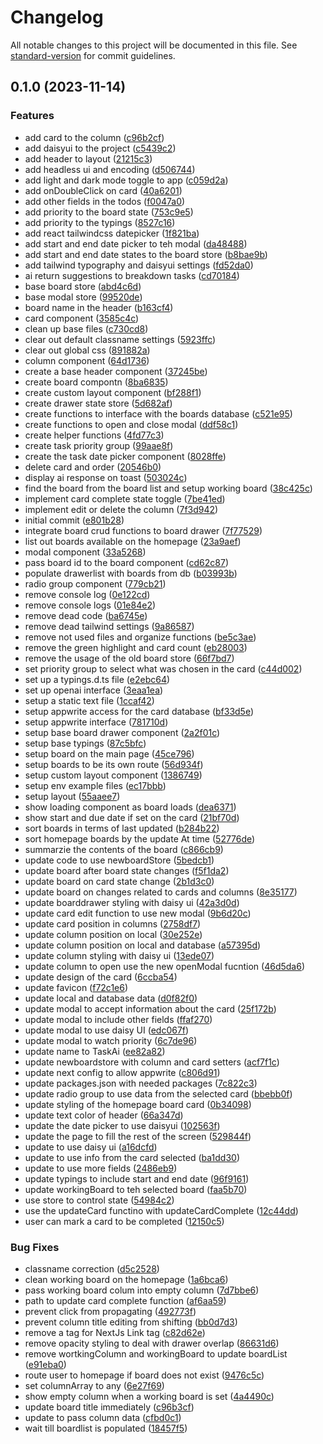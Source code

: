 # Changelog

All notable changes to this project will be documented in this file. See [standard-version](https://github.com/conventional-changelog/standard-version) for commit guidelines.

## 0.1.0 (2023-11-14)

### Features

- add card to the column ([c96b2cf](https://github.com/KBMaglalang/ai-trello-board/commit/c96b2cf37d174d0c9f5c8d464fc98fc58797f76a))
- add daisyui to the project ([c5439c2](https://github.com/KBMaglalang/ai-trello-board/commit/c5439c212568997b109208ee52a3b0ef022d386f))
- add header to layout ([21215c3](https://github.com/KBMaglalang/ai-trello-board/commit/21215c3ed191d6b5be919aaab2ed302c71db248c))
- add headless ui and encoding ([d506744](https://github.com/KBMaglalang/ai-trello-board/commit/d50674454db0e2c3f23bceb5911bd438a31d77e0))
- add light and dark mode toggle to app ([c059d2a](https://github.com/KBMaglalang/ai-trello-board/commit/c059d2a3b89b3f527e5feb98b8af3a601ec178c4))
- add onDoubleClick on card ([40a6201](https://github.com/KBMaglalang/ai-trello-board/commit/40a6201aa151f6c8288d3ff1cda67b51d6d66c5f))
- add other fields in the todos ([f0047a0](https://github.com/KBMaglalang/ai-trello-board/commit/f0047a0e6d74273d989e8959de2c21d3beb4fea4))
- add priority to the board state ([753c9e5](https://github.com/KBMaglalang/ai-trello-board/commit/753c9e5d5102e9ef23f85d24881f29d1b8ac40e1))
- add priority to the typings ([8527c16](https://github.com/KBMaglalang/ai-trello-board/commit/8527c162e50078d5206ff511d3e860734305c747))
- add react tailwindcss datepicker ([1f821ba](https://github.com/KBMaglalang/ai-trello-board/commit/1f821ba145ad5f7d73f1cbe959088f63a11238f7))
- add start and end date picker to teh modal ([da48488](https://github.com/KBMaglalang/ai-trello-board/commit/da484885105c4e0d3ac03e808f4a93f8a4332415))
- add start and end date states to the board store ([b8bae9b](https://github.com/KBMaglalang/ai-trello-board/commit/b8bae9be78a4070a99527a2200c6207049228b8a))
- add tailwind typography and daisyui settings ([fd52da0](https://github.com/KBMaglalang/ai-trello-board/commit/fd52da09e5639b58b8ddb672036178dba571570e))
- ai return suggestions to breakdown tasks ([cd70184](https://github.com/KBMaglalang/ai-trello-board/commit/cd701840b32fecede2cc142268e1c775ab14279f))
- base board store ([abd4c6d](https://github.com/KBMaglalang/ai-trello-board/commit/abd4c6df2bb5cc31223cfb2c571c44ef2d90aa0d))
- base modal store ([99520de](https://github.com/KBMaglalang/ai-trello-board/commit/99520def59f0a45ff1cb21b3b74f8d6a87429d20))
- board name in the header ([b163cf4](https://github.com/KBMaglalang/ai-trello-board/commit/b163cf45db7d4243126ebaa2af3bc654c0e0d8ff))
- card component ([3585c4c](https://github.com/KBMaglalang/ai-trello-board/commit/3585c4cd902e9a53167652ced3da61174e7d33a1))
- clean up base files ([c730cd8](https://github.com/KBMaglalang/ai-trello-board/commit/c730cd8829c9790699a48eb4a8f9c36e72f29a81))
- clear out default classname settings ([5923ffc](https://github.com/KBMaglalang/ai-trello-board/commit/5923ffc66b95c1d65dbe4b7e3cec37be5169df23))
- clear out global css ([891882a](https://github.com/KBMaglalang/ai-trello-board/commit/891882a9e3e56621763da3ee308ba76820aaf689))
- column component ([64d1736](https://github.com/KBMaglalang/ai-trello-board/commit/64d1736dad2e674ab425e26697ba3f1058d51971))
- create a base header component ([37245be](https://github.com/KBMaglalang/ai-trello-board/commit/37245bec7cb17b5c73c2ffdc71f0c503df69c5de))
- create board compontn ([8ba6835](https://github.com/KBMaglalang/ai-trello-board/commit/8ba6835f52fdf5eb84473053cf693240641425b6))
- create custom layout component ([bf288f1](https://github.com/KBMaglalang/ai-trello-board/commit/bf288f15bb6215beb8ad058fdaee6efaecb49683))
- create drawer state store ([5d682af](https://github.com/KBMaglalang/ai-trello-board/commit/5d682af9a1c3e07d9c97408fa1f346e510e86b50))
- create functions to interface with the boards database ([c521e95](https://github.com/KBMaglalang/ai-trello-board/commit/c521e95a918031bd5761e3c769255a4465a21010))
- create functions to open and close modal ([ddf58c1](https://github.com/KBMaglalang/ai-trello-board/commit/ddf58c1b873e89df55257506348e51ff389fb397))
- create helper functions ([4fd77c3](https://github.com/KBMaglalang/ai-trello-board/commit/4fd77c34b3e4aa7f4846995e1ab1a560e07896f3))
- create task priority group ([99aae8f](https://github.com/KBMaglalang/ai-trello-board/commit/99aae8f417af2f646a84d8422dedeb2fd5cef953))
- create the task date picker component ([8028ffe](https://github.com/KBMaglalang/ai-trello-board/commit/8028ffe7eb3373334d1dd996228ee3201d4eed33))
- delete card and order ([20546b0](https://github.com/KBMaglalang/ai-trello-board/commit/20546b0c4f8ced4590574dd05ec6b6ea71354560))
- display ai response on toast ([503024c](https://github.com/KBMaglalang/ai-trello-board/commit/503024c988ea0d9bfce538e68852203c28f4ce72))
- find the board from the board list and setup working board ([38c425c](https://github.com/KBMaglalang/ai-trello-board/commit/38c425c791f7a7e8d29e5ba4c045f2462feb08f5))
- implement card complete state toggle ([7be41ed](https://github.com/KBMaglalang/ai-trello-board/commit/7be41ed4d560da70f9fc67cf3781ec961d42adf9))
- implement edit or delete the column ([7f3d942](https://github.com/KBMaglalang/ai-trello-board/commit/7f3d942763eb72b743afd0198fe78059b606605e))
- initial commit ([e801b28](https://github.com/KBMaglalang/ai-trello-board/commit/e801b28c2e2da8a3b4b3cfd63d66e5b80631d1b3))
- integrate board crud functions to board drawer ([7f77529](https://github.com/KBMaglalang/ai-trello-board/commit/7f775297fb2f7c8488cacae14bdbb99863dfe56d))
- list out boards available on the homepage ([23a9aef](https://github.com/KBMaglalang/ai-trello-board/commit/23a9aefcbea1fce4d9169bac0575ee34e3e7fa79))
- modal component ([33a5268](https://github.com/KBMaglalang/ai-trello-board/commit/33a526889fefd75209a4f1a8556e0a138e9dc17b))
- pass board id to the board component ([cd62c87](https://github.com/KBMaglalang/ai-trello-board/commit/cd62c874ee067fd6f185f9d99aa16ca7de3ea998))
- populate drawerlist with boards from db ([b03993b](https://github.com/KBMaglalang/ai-trello-board/commit/b03993bb303de746bd341469f2022724051e7025))
- radio group component ([779cb21](https://github.com/KBMaglalang/ai-trello-board/commit/779cb21526df22b9b00ff63cbfb296ee785fbd4a))
- remove console log ([0e122cd](https://github.com/KBMaglalang/ai-trello-board/commit/0e122cdbd4d778be028742973a6f87e4f3caad93))
- remove console logs ([01e84e2](https://github.com/KBMaglalang/ai-trello-board/commit/01e84e2fd79061434251831fb45e1c12b48c5b47))
- remove dead code ([ba6745e](https://github.com/KBMaglalang/ai-trello-board/commit/ba6745eeeeca83165d6bc7ac755556891b9e07a3))
- remove dead tailwind settings ([9a86587](https://github.com/KBMaglalang/ai-trello-board/commit/9a8658721aee967d96dc5797a5e31f485f487632))
- remove not used files and organize functions ([be5c3ae](https://github.com/KBMaglalang/ai-trello-board/commit/be5c3aec9f762316d476af284ac7cf15dca59e76))
- remove the green highlight and card count ([eb28003](https://github.com/KBMaglalang/ai-trello-board/commit/eb28003500beb82f15139cdbd56cdb20e66630d5))
- remove the usage of the old board store ([66f7bd7](https://github.com/KBMaglalang/ai-trello-board/commit/66f7bd76d019b523dfff760d135ba01add0ea5e7))
- set priority group to select what was chosen in the card ([c44d002](https://github.com/KBMaglalang/ai-trello-board/commit/c44d002e1f53d664a4fbe3b2e359a5c2c6ad9b61))
- set up a typings.d.ts file ([e2ebc64](https://github.com/KBMaglalang/ai-trello-board/commit/e2ebc644d514c62a450f160c9950a54b27216b9a))
- set up openai interface ([3eaa1ea](https://github.com/KBMaglalang/ai-trello-board/commit/3eaa1eac991a16998b8d322865a53469b3d1445f))
- setup a static text file ([1ccaf42](https://github.com/KBMaglalang/ai-trello-board/commit/1ccaf4215bc88ceb9f0406d0ef5a74bce9c4d085))
- setup appwrite access for the card database ([bf33d5e](https://github.com/KBMaglalang/ai-trello-board/commit/bf33d5edd7268d674c1c69ac142c0b104b6363cb))
- setup appwrite interface ([781710d](https://github.com/KBMaglalang/ai-trello-board/commit/781710dcaa60d6d565eca4608e3a36e6ee03efd1))
- setup base board drawer component ([2a2f01c](https://github.com/KBMaglalang/ai-trello-board/commit/2a2f01c0dfef8bdaa4076485a1d60e2f5ec1b5ce))
- setup base typings ([87c5bfc](https://github.com/KBMaglalang/ai-trello-board/commit/87c5bfc12ee5db262c30f9f5a376e8719edd72c8))
- setup board on the main page ([45ce796](https://github.com/KBMaglalang/ai-trello-board/commit/45ce7967e3d44b28b8f79c79f4fcbea0fdaa35e5))
- setup boards to be its own route ([56d934f](https://github.com/KBMaglalang/ai-trello-board/commit/56d934fd6f44e31b24cb6fddffded122aa6e1eeb))
- setup custom layout component ([1386749](https://github.com/KBMaglalang/ai-trello-board/commit/13867499c9f46db71d0731251dfc0e93fd85fafa))
- setup env example files ([ec17bbb](https://github.com/KBMaglalang/ai-trello-board/commit/ec17bbb7a00adb4bbf1ae7fb7b482eda10de47f4))
- setup layout ([55aaee7](https://github.com/KBMaglalang/ai-trello-board/commit/55aaee78b2f01deb6d5bc20c06ce4a1cb2caa3f8))
- show loading component as board loads ([dea6371](https://github.com/KBMaglalang/ai-trello-board/commit/dea6371e1728f73ea492f3b2b86d87e2977cb8f9))
- show start and due date if set on the card ([21bf70d](https://github.com/KBMaglalang/ai-trello-board/commit/21bf70d672177bd99287eccb9229638fd5a5e0ff))
- sort boards in terms of last updated ([b284b22](https://github.com/KBMaglalang/ai-trello-board/commit/b284b22b4542e9d0f445542fe57f2fda15a5446d))
- sort homepage boards by the update At time ([52776de](https://github.com/KBMaglalang/ai-trello-board/commit/52776dea37d754cf131f6f51df7b131c68d51f50))
- summarzie the contents of the board ([c866cb9](https://github.com/KBMaglalang/ai-trello-board/commit/c866cb94ba71cd888eee63bd31b2937eb8d9a1dd))
- update code to use newboardStore ([5bedcb1](https://github.com/KBMaglalang/ai-trello-board/commit/5bedcb1735a46b4042a2cf2cac3588a4bd5b48a7))
- update board after board state changes ([f5f1da2](https://github.com/KBMaglalang/ai-trello-board/commit/f5f1da29adc70b0cd0f0a3d6115632211df1a063))
- update board on card state change ([2b1d3c0](https://github.com/KBMaglalang/ai-trello-board/commit/2b1d3c0c397ab9478ab2675f6277c755d17e1f9a))
- update board on changes related to cards and columns ([8e35177](https://github.com/KBMaglalang/ai-trello-board/commit/8e351773d99c9c17d4ce8be7f3e1e395cf6a200d))
- update boarddrawer styling with daisy ui ([42a3d0d](https://github.com/KBMaglalang/ai-trello-board/commit/42a3d0d4f1d07d5ea61a7ce55c5e0a8f25280c3a))
- update card edit function to use new modal ([9b6d20c](https://github.com/KBMaglalang/ai-trello-board/commit/9b6d20c06940e2949be7cf41efe460e8bf5cd3dc))
- update card position in columns ([2758df7](https://github.com/KBMaglalang/ai-trello-board/commit/2758df7a713b393dfd58edbba640b7f2a78db4bb))
- update column position on local ([30e252e](https://github.com/KBMaglalang/ai-trello-board/commit/30e252e4954ee2be33768db141158358f7548f6e))
- update column position on local and database ([a57395d](https://github.com/KBMaglalang/ai-trello-board/commit/a57395d12178021268b8cc0bffb5a89a46f58fbc))
- update column styling with daisy ui ([13ede07](https://github.com/KBMaglalang/ai-trello-board/commit/13ede073cf6f2902069c7f8068c492f5e268b538))
- update column to open use the new openModal fucntion ([46d5da6](https://github.com/KBMaglalang/ai-trello-board/commit/46d5da65ab35e86fd9c948232b9a41564be659d9))
- update design of the card ([6ccba54](https://github.com/KBMaglalang/ai-trello-board/commit/6ccba543cf976a5e1bd0d36e7f4827a86fa41714))
- update favicon ([f72c1e6](https://github.com/KBMaglalang/ai-trello-board/commit/f72c1e6b210c90d9bd44ecf00294bea85c94a130))
- update local and database data ([d0f82f0](https://github.com/KBMaglalang/ai-trello-board/commit/d0f82f0314190b98d4cbbbf042820c56b5c60025))
- update modal to accept information about the card ([25f172b](https://github.com/KBMaglalang/ai-trello-board/commit/25f172be3ecba9042cdcdd283aeaa21d7e97382d))
- update modal to include other fields ([ffaf270](https://github.com/KBMaglalang/ai-trello-board/commit/ffaf2707be5e2b7af1f069f7dbd3040e77068368))
- update modal to use daisy UI ([edc067f](https://github.com/KBMaglalang/ai-trello-board/commit/edc067f97d0928949fecfde38b1a570167bad7d6))
- update modal to watch priority ([6c7de96](https://github.com/KBMaglalang/ai-trello-board/commit/6c7de96f086fbd40e7576c2fcefe01eab909adce))
- update name to TaskAi ([ee82a82](https://github.com/KBMaglalang/ai-trello-board/commit/ee82a824b467e9ec64f1d6f31795e069fda7c4df))
- update newboardstore with column and card setters ([acf7f1c](https://github.com/KBMaglalang/ai-trello-board/commit/acf7f1c057c82da4543b852c146f0a825d1240bf))
- update next config to allow appwrite ([c806d91](https://github.com/KBMaglalang/ai-trello-board/commit/c806d9103bcb1bfcf763436b1503ee20a0a2a8d3))
- update packages.json with needed packages ([7c822c3](https://github.com/KBMaglalang/ai-trello-board/commit/7c822c3fe04f1d8681987d54a4bcff1de6dcadd4))
- update radio group to use data from the selected card ([bbebb0f](https://github.com/KBMaglalang/ai-trello-board/commit/bbebb0f8b45440095e7f23bd31b65d9401c2e9e9))
- update styling of the homepage board card ([0b34098](https://github.com/KBMaglalang/ai-trello-board/commit/0b34098fd538563755c12212ab1df079fb0536d7))
- update text color of header ([66a347d](https://github.com/KBMaglalang/ai-trello-board/commit/66a347da2022f317ead344d64fdbd4b7c11688d5))
- update the date picker to use daisyui ([102563f](https://github.com/KBMaglalang/ai-trello-board/commit/102563f84b0ed06c4631ac39bd974585475dd63d))
- update the page to fill the rest of the screen ([529844f](https://github.com/KBMaglalang/ai-trello-board/commit/529844fad7cd84d5a057940de6984018b8faa581))
- update to use daisy ui ([a16dcfd](https://github.com/KBMaglalang/ai-trello-board/commit/a16dcfd4a7a4555b8a3507b6dd004e99c1f91baa))
- update to use info from the card selected ([ba1dd30](https://github.com/KBMaglalang/ai-trello-board/commit/ba1dd305c6cbaa4d9a1f3f2cad96b777a52750fe))
- update to use more fields ([2486eb9](https://github.com/KBMaglalang/ai-trello-board/commit/2486eb9637559c13314002044a3a380b0d923a4d))
- update typings to include start and end date ([96f9161](https://github.com/KBMaglalang/ai-trello-board/commit/96f91614391bb5644935b4fe64368d7de499818b))
- update workingBoard to teh selected board ([faa5b70](https://github.com/KBMaglalang/ai-trello-board/commit/faa5b7047fb02dd1d27ad450ed0519a4af89c6a2))
- use store to control state ([54984c2](https://github.com/KBMaglalang/ai-trello-board/commit/54984c2700153c6b2776d3030efd142236aa42e3))
- use the updateCard functino with updateCardComplete ([12c44dd](https://github.com/KBMaglalang/ai-trello-board/commit/12c44dde4a95674be33a52c1a634bad628e4953c))
- user can mark a card to be completed ([12150c5](https://github.com/KBMaglalang/ai-trello-board/commit/12150c567cbc7e03058656819d04f24f1a014826))

### Bug Fixes

- classname correction ([d5c2528](https://github.com/KBMaglalang/ai-trello-board/commit/d5c2528049b6fdd7c3277fd4fd3761bf294ce2e0))
- clean working board on the homepage ([1a6bca6](https://github.com/KBMaglalang/ai-trello-board/commit/1a6bca6398b8b2801ddf3537b6d5e645a36e1f5c))
- pass working board colum into empty column ([7d7bbe6](https://github.com/KBMaglalang/ai-trello-board/commit/7d7bbe6a9c454190625dcd7f36d4c2f79a8abbc8))
- path to update card complete function ([af6aa59](https://github.com/KBMaglalang/ai-trello-board/commit/af6aa59df25da3433de8cb7e64d28e3a10a34f6e))
- prevent click from propagating ([492773f](https://github.com/KBMaglalang/ai-trello-board/commit/492773f73522a20fb6d2174fa355a6dc4d62b57b))
- prevent column title editing from shifting ([bb0d7d3](https://github.com/KBMaglalang/ai-trello-board/commit/bb0d7d3e975dc637d247543f78a2672427cd7c50))
- remove a tag for NextJs Link tag ([c82d62e](https://github.com/KBMaglalang/ai-trello-board/commit/c82d62ef3e218ac3e676b2c62bafebeb8825da87))
- remove opacity styling to deal with drawer overlap ([86631d6](https://github.com/KBMaglalang/ai-trello-board/commit/86631d6a49e2b22d61038081818f8dd386920ea2))
- remove wortkingColumn and workingBoard to update boardList ([e91eba0](https://github.com/KBMaglalang/ai-trello-board/commit/e91eba0f0be25fb4d24663c5c78519fc5186bda7))
- route user to homepage if board does not exist ([9476c5c](https://github.com/KBMaglalang/ai-trello-board/commit/9476c5c089498d87f63b8b2a8545504fb407913b))
- set columnArray to any ([6e27f69](https://github.com/KBMaglalang/ai-trello-board/commit/6e27f69f8accd38e0d8b265518db046b09aadc3b))
- show empty column when a working board is set ([4a4490c](https://github.com/KBMaglalang/ai-trello-board/commit/4a4490c4f7cd364f3988ca0b70ccfbc5a8a6f69e))
- update board title immediately ([c96b3cf](https://github.com/KBMaglalang/ai-trello-board/commit/c96b3cf7a57b5bc2c1941fdba12f18c77b2ca141))
- update to pass column data ([cfbd0c1](https://github.com/KBMaglalang/ai-trello-board/commit/cfbd0c1f80b62260512841016d407e5fab3c0637))
- wait till boardlist is populated ([18457f5](https://github.com/KBMaglalang/ai-trello-board/commit/18457f569e5f530fef27977dfda1fa268a6a0ac2))

